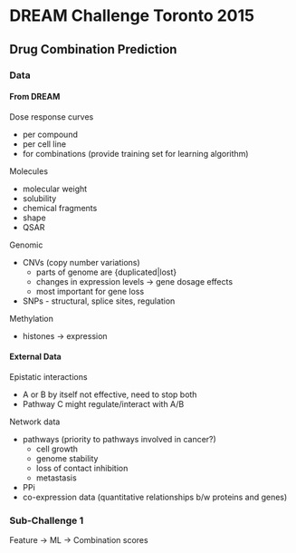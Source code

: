 # DREAM Challenge Toronto 2015
## Drug Combination Prediction

### Data

#### From DREAM

Dose response curves
* per compound
* per cell line
* for combinations (provide training set for learning algorithm)

Molecules
* molecular weight
* solubility
* chemical fragments
* shape
* QSAR

Genomic
* CNVs (copy number variations)
    * parts of genome are {duplicated|lost}
    * changes in expression levels -> gene dosage effects
    * most important for gene loss
* SNPs - structural, splice sites, regulation

Methylation
* histones -> expression

#### External Data

Epistatic interactions
* A or B by itself not effective, need to stop both
* Pathway C might regulate/interact with A/B

Network data
* pathways (priority to pathways involved in cancer?)
    * cell growth
    * genome stability
    * loss of contact inhibition
    * metastasis
* PPi
* co-expression data (quantitative relationships b/w proteins and genes)

### Sub-Challenge 1

Feature -> ML -> Combination scores
